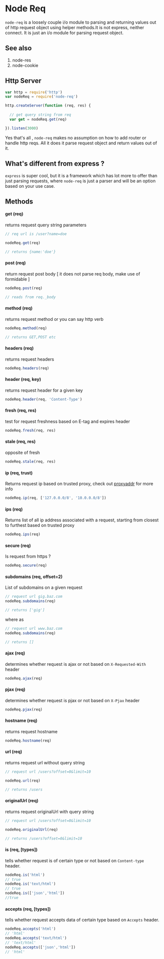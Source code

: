 # Node Req

`node-req` is a loosely couple i/o module to parsing and returning values out of http request object using helper methods.It is not express, neither connect. It is just an i/o module for parsing request object.

## See also

1. node-res
2. node-cookie

## Http Server

```javascript
var http = require('http')
var nodeReq = require('node-req')

http.createServer(function (req, res) {
  
  // get query string from req  
  var get = nodeReq.get(req)

}).listen(3000)

```

Yes that's all , `node-req` makes no assumption on how to add router or handle http reqs. All it does it parse request object and return values out of it.

## What's different from express ?

`express` is super cool, but it is a framework which has lot more to offer than just parsing requests, where `node-req`
is just a parser and will be an option based on your use case.

## Methods

#### get (req)
returns request query string parameters

```javascript
// req url is /user?name=doe

nodeReq.get(req)

// returns {name:'doe'}
```

#### post (req)
return request post body [ it does not parse req body, make use of formidable ]

```javascript
nodeReq.post(req)

// reads from req._body
```

#### method (req)
returns request method or you can say http verb

```javascript
nodeReq.method(req)

// returns GET,POST etc
```

#### headers (req)
returns request headers

```javascript
nodeReq.headers(req)
```

#### header (req, key)
returns request header for a given key

```javascript
nodeReq.header(req, 'Content-Type')
```

#### fresh (req, res)
test for request freshness based on E-tag and expires header

```javascript
nodeReq.fresh(req, res)
```

#### stale (req, res)
opposite of fresh

```javascript
nodeReq.stale(req, res)
```

#### ip (req, trust)
Returns request ip based on trusted proxy, check out [proxyaddr](https://www.npmjs.com/package/proxy-addr) for more info

```javascript
nodeReq.ip(req, ['127.0.0.0/8', '10.0.0.0/8'])
```

#### ips (req)
Returns list of all ip address associated with a request, starting from closest to furthest based on trusted proxy

```javascript
nodeReq.ips(req)
```

#### secure (req)
Is request from https ?

```javascript
nodeReq.secure(req)
```

#### subdomains (req, offset=2)
List of subdomains on a given request

```javascript
// request url gig.baz.com
nodeReq.subdomains(req)

// returns ['gig']
```

where as

```javascript
// request url www.baz.com
nodeReq.subdomains(req)

// returns []
```

#### ajax (req)
determines whether request is ajax or not based on `X-Requested-With` header

```javascript
nodeReq.ajax(req)
```

#### pjax (req)
determines whether request is pjax or not based on `X-Pjax` header

```javascript
nodeReq.pjax(req)
```

#### hostname (req)
returns request hostname

```javascript
nodeReq.hostname(req)
```

#### url (req)
returns request url without query string

```javascript
// request url /users?offset=0&limit=10

nodeReq.url(req)

// returns /users
```

#### originalUrl (req)
returns request originalUrl with query string

```javascript
// request url /users?offset=0&limit=10

nodeReq.originalUrl(req)

// returns /users?offset=0&limit=10
```

#### is (req, [types])
tells whether request is of certain type or not based on `Content-type` header.

```javascript
nodeReq.is('html')
// true
nodeReq.is('text/html')
// true
nodeReq.is(['json','html'])
//true
```

#### accepts (req, [types])
tells whether request accepts data of certain type based on `Accepts` header.

```javascript
nodeReq.accepts('html')
// 'html'
nodeReq.accepts('text/html')
// 'text/html'
nodeReq.accepts(['json','html'])
// 'html'
```

